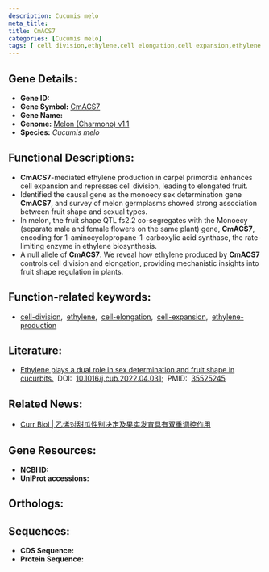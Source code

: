 ```yaml
---
description: Cucumis melo
meta_title:
title: CmACS7
categories: [Cucumis melo]
tags: [ cell division,ethylene,cell elongation,cell expansion,ethylene production ]
---
```


## Gene Details:
- **Gene ID:**	[]()
- **Gene Symbol:** <u> CmACS7 </u>
- **Gene Name:** 
- **Genome:** [Melon (Charmono) v1.1]()
- **Species:** *Cucumis melo*

## Functional Descriptions:
   - **CmACS7**-mediated ethylene production in carpel primordia enhances cell expansion and represses cell division, leading to elongated fruit.
   - Identified the causal gene as the monoecy sex determination gene **CmACS7**, and survey of melon germplasms showed strong association between fruit shape and sexual types.
   - In melon, the fruit shape QTL fs2.2 co-segregates with the Monoecy (separate male and female flowers on the same plant) gene, **CmACS7**, encoding for 1-aminocyclopropane-1-carboxylic acid synthase, the rate-limiting enzyme in ethylene biosynthesis.
   - A null allele of **CmACS7**. We reveal how ethylene produced by **CmACS7** controls cell division and elongation, providing mechanistic insights into fruit shape regulation in plants.

## Function-related keywords:
   - [cell-division](/tags/cell-division/),&nbsp;&nbsp;[ethylene](/tags/ethylene/),&nbsp;&nbsp;[cell-elongation](/tags/cell-elongation/),&nbsp;&nbsp;[cell-expansion](/tags/cell-expansion/),&nbsp;&nbsp;[ethylene-production](/tags/ethylene-production/)

## Literature:
   - [Ethylene plays a dual role in sex determination and fruit shape in cucurbits.]( https://www.sciencedirect.com/science/article/pii/S0960982222006005?via%3Dihub)&nbsp;&nbsp;DOI:&nbsp;&nbsp;[10.1016/j.cub.2022.04.031](https://www.sciencedirect.com/science/article/pii/S0960982222006005?via%3Dihub);&nbsp;&nbsp;PMID:&nbsp;&nbsp;[35525245](https://pubmed.ncbi.nlm.nih.gov/35525245/)

## Related News:
   - [Curr Biol | 乙烯对甜瓜性别决定及果实发育具有双重调控作用](https://mp.weixin.qq.com/s?__biz=Mzg3MDEwNDEyMg==&mid=2247529465&idx=2&sn=ca3fdc677b4db26b33c4dd92f63918ab&chksm=ce90deacf9e757ba65f00dfb8726d8b9f78777d72554ebc0ab4c2030b36f648a1a219d1e6ee7&scene=27#wechat_redirect)

## Gene Resources:
- **NCBI ID:**  [](https://www.ncbi.nlm.nih.gov/gene/?term=)
- **UniProt accessions:** [](https://www.uniprot.org/uniprotkb//entry)

## Orthologs:

## Sequences:
- **CDS Sequence:**
- **Protein Sequence:**
